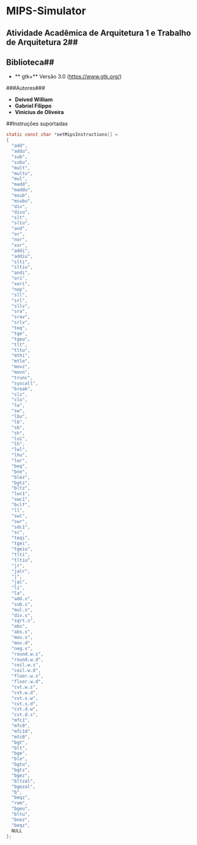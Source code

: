 # MIPS-Simulator


## Atividade Acadêmica de Arquitetura 1 e Trabalho de Arquitetura 2##

## Biblioteca##
- ** gtk+** Versão 3.0 (https://www.gtk.org/) 

###Autores###
- **Deived William**
- **Gabriel Filippo**
- **Vinicius de Oliveira**

##Instruções suportadas
```C
static const char *setMipsInstructions[] = 
{
  "add",
  "addu",
  "sub",
  "subu",
  "mult",
  "multu",
  "mul",
  "madd",
  "maddu",
  "msub",
  "msubu",
  "div",
  "divu",
  "slt",
  "sltu",
  "and",
  "or",
  "nor",
  "xor",
  "addi",
  "addiu",
  "slti",
  "sltiu",
  "andi",
  "ori",
  "xori",
  "nop",
  "sll",
  "srl",
  "sllv",
  "sra",
  "srav",
  "srlv",
  "teq",
  "tge",
  "tgeu",
  "tlt",
  "tltu",
  "mthi",
  "mtlo",
  "movz",
  "movn",
  "trunc",
  "syscall",
  "break",
  "clz",
  "clo",
  "lw",
  "sw",
  "lbu",
  "lb",
  "sb",
  "sh",
  "lui",
  "lh",
  "lwl",
  "lhu",
  "lwr",
  "beq",
  "bne",
  "blez",
  "bgtz",
  "bltz",
  "lwc1",
  "swc1",
  "bclf",
  "ll",
  "swl",
  "swr",
  "sdc1",
  "sc",
  "teqi",
  "tgei",
  "tgeiu",
  "tlti",
  "tltiu",
  "jr",
  "jalr",
  "j",
  "jal",
  "li",
  "la",
  "add.s",
  "sub.s",
  "mul.s",
  "div.s",
  "sqrt.s",
  "abs",
  "abs.s",
  "mov.s",
  "mov.d",
  "neg.s",
  "round.w.s",
  "round.w.d",
  "ceil.w.s",
  "ceil.w.d",
  "floor.w.s",
  "floor.w.d",
  "cvt.w.s",
  "cvt.w.d",
  "cvt.s.w",
  "cvt.s.d",
  "cvt.d.w",
  "cvt.d.s",
  "mfc1",
  "mfc0",
  "mfc1d",
  "mtc0",
  "bgt",
  "blt",
  "bge",
  "ble",
  "bgtu",
  "bgtz",
  "bgez",
  "bltzal",
  "bgezal",
  "b",
  "beqz",
  "rem",
  "bgeu",
  "bltu",
  "bnez",
  "beqz",
  NULL
};
```